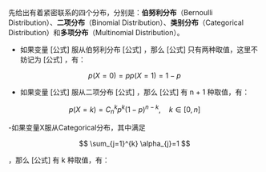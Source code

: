 <head>
    <script src="https://cdn.mathjax.org/mathjax/latest/MathJax.js?config=TeX-AMS-MML_HTMLorMML" type="text/javascript"></script>
    <script type="text/x-mathjax-config">
        MathJax.Hub.Config({
            tex2jax: {
            skipTags: ['script', 'noscript', 'style', 'textarea', 'pre'],
            inlineMath: [['$','$']]
            }
        });
    </script>
</head>

先给出有着紧密联系的四个分布，分别是：**伯努利分布**（Bernoulli Distribution）、**二项分布**（Binomial Distribution）、**类别分布**（Categorical Distribution）和**多项分布**（Multinomial Distribution）。

- 如果变量 [公式] 服从伯努利分布 [公式] ，那么 [公式] 只有两种取值，这里不妨记为 [公式] ，有：

$$
p(X=0)=p p(X=1)=1-p
$$

- 如果变量 [公式] 服从二项分布 [公式] ，那么 [公式] 有 n + 1 种取值，有：

$$
p(X=k)=C_{n}^{k} p^{k}(1-p)^{n-k}, \quad k \in[0, n]
$$

-如果变量X服从Categorical分布，其中满足

$$
\sum_{j=1}^{k} \alpha_{j}=1
$$

 ，那么 [公式] 有 k 种取值，有：

